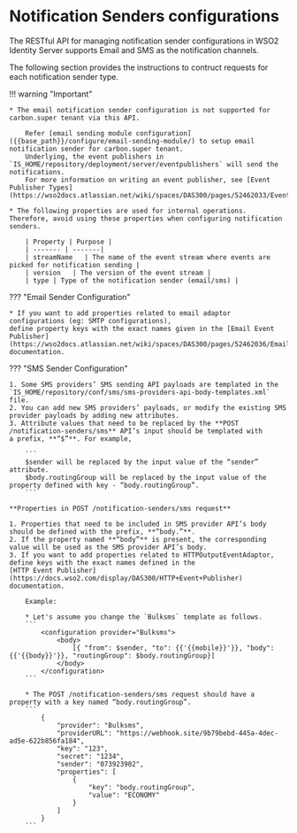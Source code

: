 # Notification Senders configurations

The RESTful API for managing notification sender configurations in WSO2 Identity Server supports Email and SMS as the notification channels.

The following section provides the instructions to contruct requests for each notification sender type.<br>

!!! warning "Important"

    * The email notification sender configuration is not supported for carbon.super tenant via this API.

        Refer [email sending module configuration]({{base_path}}/configure/email-sending-module/) to setup email notification sender for carbon.super tenant.
        Underlying, the event publishers in `IS_HOME/repository/deployment/server/eventpublishers` will send the notifications.
        For more information on writing an event publisher, see [Event Publisher Types](https://wso2docs.atlassian.net/wiki/spaces/DAS300/pages/52462033/Event+Publisher+Types).

    * The following properties are used for internal operations. Therefore, avoid using these properties when configuring notification senders.

        | Property | Purpose |
        | ------- | -------|
        | streamName   | The name of the event stream where events are picked for notification sending |
        | version   | The version of the event stream |
        | type | Type of the notification sender (email/sms) |

??? "Email Sender Configuration"

    * If you want to add properties related to email adaptor configurations (eg: SMTP configurations),
    define property keys with the exact names given in the [Email Event Publisher](https://wso2docs.atlassian.net/wiki/spaces/DAS300/pages/52462036/Email+Event+Publisher) documentation. 

??? "SMS Sender Configuration"

    1. Some SMS providers’ SMS sending API payloads are templated in the 
    `IS_HOME/repository/conf/sms/sms-providers-api-body-templates.xml` file.
    2. You can add new SMS providers’ payloads, or modify the existing SMS provider payloads by adding new attributes.
    3. Attribute values that need to be replaced by the **POST /notification-senders/sms** API’s input should be templated with 
    a prefix, **“$”**. For example,
        
        ```
        $sender will be replaced by the input value of the “sender” attribute.
        $body.routingGroup will be replaced by the input value of the property defined with key - “body.routingGroup”.
        ```

    **Properties in POST /notification-senders/sms request**

    1. Properties that need to be included in SMS provider API’s body should be defined with the prefix, **”body.”**.
    2. If the property named **“body”** is present, the corresponding value will be used as the SMS provider API’s body.
    3. If you want to add properties related to HTTPOutputEventAdaptor, define keys with the exact names defined in the 
    [HTTP Event Publisher](https://docs.wso2.com/display/DAS300/HTTP+Event+Publisher) documentation.

        Example:

        * Let's assume you change the `Bulksms` template as follows.
        ```
            <configuration provider="Bulksms">
                <body>
                    [{ "from": $sender, "to": {{'{{mobile}}'}}, "body": {{'{{body}}'}}, "routingGroup": $body.routingGroup}]
                </body>
            </configuration>
        ```

        * The POST /notification-senders/sms request should have a property with a key named “body.routingGroup”.
        ```
            {
                "provider": "Bulksms",
                "providerURL": "https://webhook.site/9b79bebd-445a-4dec-ad5e-622b856fa184",
                "key": "123",
                "secret": "1234",
                "sender": "073923902",
                "properties": [
                    {
                        "key": "body.routingGroup",
                        "value": "ECONOMY"
                    }
                ]
            }
        ```